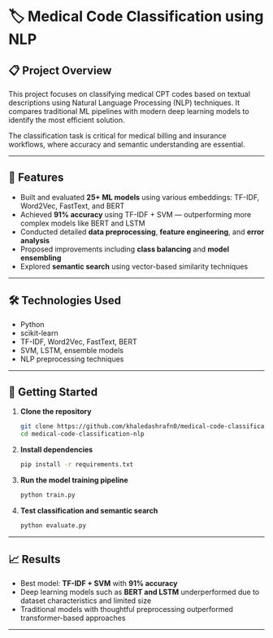 # 🏷️ Medical Code Classification using NLP

## 📋 Project Overview
This project focuses on classifying medical CPT codes based on textual descriptions using Natural Language Processing (NLP) techniques. It compares traditional ML pipelines with modern deep learning models to identify the most efficient solution.

The classification task is critical for medical billing and insurance workflows, where accuracy and semantic understanding are essential.

---

## 🔧 Features

- Built and evaluated **25+ ML models** using various embeddings: TF-IDF, Word2Vec, FastText, and BERT
- Achieved **91% accuracy** using TF-IDF + SVM — outperforming more complex models like BERT and LSTM
- Conducted detailed **data preprocessing**, **feature engineering**, and **error analysis**
- Proposed improvements including **class balancing** and **model ensembling**
- Explored **semantic search** using vector-based similarity techniques

---

## 🛠️ Technologies Used

- Python  
- scikit-learn  
- TF-IDF, Word2Vec, FastText, BERT  
- SVM, LSTM, ensemble models  
- NLP preprocessing techniques  

---

## 🚀 Getting Started

1. **Clone the repository**
   ```bash
   git clone https://github.com/khaledashrafn0/medical-code-classification-nlp.git
   cd medical-code-classification-nlp
   ```

2. **Install dependencies**
   ```bash
   pip install -r requirements.txt
   ```

3. **Run the model training pipeline**
   ```bash
   python train.py
   ```

4. **Test classification and semantic search**
   ```bash
   python evaluate.py
   ```

---

## 📈 Results

- Best model: **TF-IDF + SVM** with **91% accuracy**
- Deep learning models such as **BERT and LSTM** underperformed due to dataset characteristics and limited size
- Traditional models with thoughtful preprocessing outperformed transformer-based approaches

---


